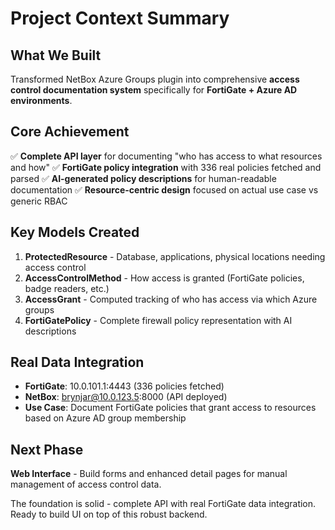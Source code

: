# Project Context Summary

## What We Built
Transformed NetBox Azure Groups plugin into comprehensive **access control documentation system** specifically for **FortiGate + Azure AD environments**.

## Core Achievement  
✅ **Complete API layer** for documenting "who has access to what resources and how"
✅ **FortiGate policy integration** with 336 real policies fetched and parsed
✅ **AI-generated policy descriptions** for human-readable documentation
✅ **Resource-centric design** focused on actual use case vs generic RBAC

## Key Models Created
1. **ProtectedResource** - Database, applications, physical locations needing access control
2. **AccessControlMethod** - How access is granted (FortiGate policies, badge readers, etc.)  
3. **AccessGrant** - Computed tracking of who has access via which Azure groups
4. **FortiGatePolicy** - Complete firewall policy representation with AI descriptions

## Real Data Integration
- **FortiGate**: 10.0.101.1:4443 (336 policies fetched)
- **NetBox**: brynjar@10.0.123.5:8000 (API deployed)
- **Use Case**: Document FortiGate policies that grant access to resources based on Azure AD group membership

## Next Phase
**Web Interface** - Build forms and enhanced detail pages for manual management of access control data.

The foundation is solid - complete API with real FortiGate data integration. Ready to build UI on top of this robust backend.